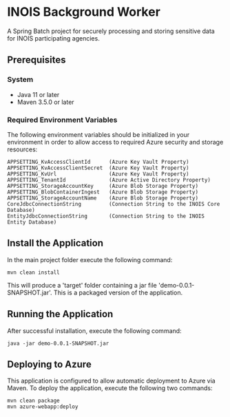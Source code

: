 # INOIS Background Worker

A Spring Batch project for securely processing and storing sensitive data for INOIS participating agencies. 

## Prerequisites
### System
- Java 11 or later
- Maven 3.5.0 or later

### Required Environment Variables
The following environment variables should be initialized in your environment in order to allow access to required
Azure security and storage resources:
```
APPSETTING_KvAccessClientId      (Azure Key Vault Property)
APPSETTING_KvAccessClientSecret  (Azure Key Vault Property)
APPSETTING_KvUrl                 (Azure Key Vault Property)
APPSETTING_TenantId              (Azure Active Directory Property)
APPSETTING_StorageAccountKey     (Azure Blob Storage Property)
APPSETTING_BlobContainerIngest   (Azure Blob Storage Property)
APPSETTING_StorageAccountName    (Azure Blob Storage Property)
CoreJdbcConnectionString         (Connection String to the INOIS Core Database)
EntityJdbcConnectionString       (Connection String to the INOIS Entity Database)
```

## Install the Application
In the main project folder execute the following command:
```
mvn clean install
```
This will produce a 'target' folder containing a jar file 'demo-0.0.1-SNAPSHOT.jar'.  This is a packaged version of the 
application.

## Running the Application
After successful installation, execute the following command:
```
java -jar demo-0.0.1-SNAPSHOT.jar
```
## Deploying to Azure
This application is configured to allow automatic deployment to Azure via Maven. To deploy the application, execute the following two commands:
```
mvn clean package
mvn azure-webapp:deploy
```